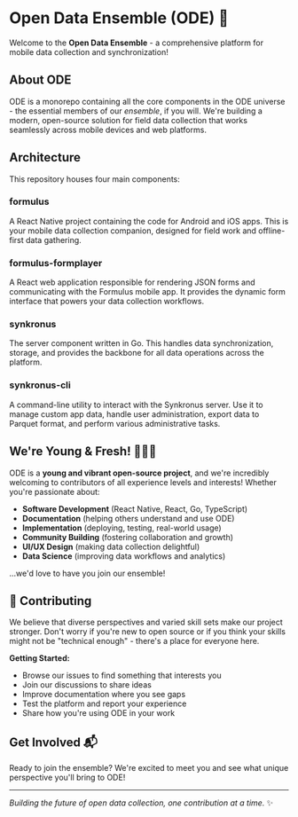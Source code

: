 # Open Data Ensemble (ODE) 🎼

Welcome to the **Open Data Ensemble** - a comprehensive platform for mobile data collection and synchronization! 

## About ODE

ODE is a monorepo containing all the core components in the ODE universe - the essential members of our *ensemble*, if you will. We're building a modern, open-source solution for field data collection that works seamlessly across mobile devices and web platforms.

## Architecture

This repository houses four main components:

### **formulus**
A React Native project containing the code for Android and iOS apps. This is your mobile data collection companion, designed for field work and offline-first data gathering.

### **formulus-formplayer**
A React web application responsible for rendering JSON forms and communicating with the Formulus mobile app. It provides the dynamic form interface that powers your data collection workflows.

### **synkronus**
The server component written in Go. This handles data synchronization, storage, and provides the backbone for all data operations across the platform.

### **synkronus-cli**
A command-line utility to interact with the Synkronus server. Use it to manage custom app data, handle user administration, export data to Parquet format, and perform various administrative tasks.

## We're Young & Fresh! 🌱🌱🌱

ODE is a **young and vibrant open-source project**, and we're incredibly welcoming to contributors of all experience levels and interests! Whether you're passionate about:

- **Software Development** (React Native, React, Go, TypeScript)
- **Documentation** (helping others understand and use ODE)
- **Implementation** (deploying, testing, real-world usage)
- **Community Building** (fostering collaboration and growth)
- **UI/UX Design** (making data collection delightful)
- **Data Science** (improving data workflows and analytics)

...we'd love to have you join our ensemble! 

## 🤝 Contributing

We believe that diverse perspectives and varied skill sets make our project stronger. Don't worry if you're new to open source or if you think your skills might not be "technical enough" - there's a place for everyone here.

**Getting Started:**
- Browse our issues to find something that interests you
- Join our discussions to share ideas
- Improve documentation where you see gaps
- Test the platform and report your experience
- Share how you're using ODE in your work

## Get Involved 📬 

Ready to join the ensemble? We're excited to meet you and see what unique perspective you'll bring to ODE!

---

*Building the future of open data collection, one contribution at a time.* ✨